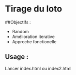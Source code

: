 # Tirage du loto

##Objectifs : 
* Random
* Amélioration iterative
* Approche fonctionelle

## Usage : 
Lancer index.html ou index2.html
